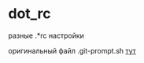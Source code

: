 # dot_rc
разные  .*rc настройки

оригинальный файл .git-prompt.sh [тут](https://github.com/git/git/tree/master/contrib/completion)
